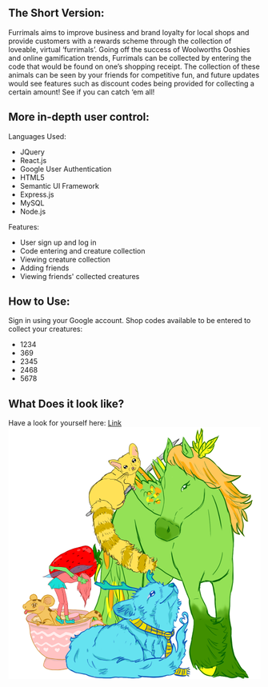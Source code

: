 
## The Short Version:
Furrimals aims to improve business and brand loyalty for local shops and provide customers with a rewards scheme through the collection of loveable, virtual ‘furrimals’. Going off the success of Woolworths Ooshies and online gamification trends, Furrimals can be collected by entering the code that would be found on one’s shopping receipt. The collection of these animals can be seen by your friends for competitive fun, and future updates would see features such as discount codes being provided for collecting a certain amount! See if you can catch ‘em all! 

## More in-depth user control:
Languages Used: 
 * JQuery
 * React.js
 * Google User Authentication
 * HTML5
 * Semantic UI Framework
 * Express.js
 * MySQL
 * Node.js
 
Features: 
 * User sign up and log in
 * Code entering and creature collection
 * Viewing creature collection
 * Adding friends
 * Viewing friends' collected creatures
 
 ## How to Use:
Sign in using your Google account.
Shop codes available to be entered to collect your creatures: 
 * 1234
 * 369
 * 2345
 * 2468
 * 5678
 
## What Does it look like?
Have a look for yourself here: [Link](https://furrimals.herokuapp.com/)
![Image](https://github.com/lisaostman/furrimals/blob/master/client/src/assets/images/Group.png)


